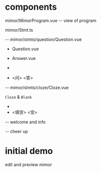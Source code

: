 # components

mimor/MimorProgram.vue -- view of program

mimor/Stmt.ts

<question> -- mimor/stmts/question/Question.vue

- Question.vue
- Answer.vue

- <question> <answer>
- <问> <答>

<cloze> -- mimor/stmts/cloze/Cloze.vue

`Cloze` & `Blank`

- <cloze> <blank>
- <填空> <空>

<cover> -- welcome and info

<ending> -- cheer up

# initial demo

edit and preview mimor
